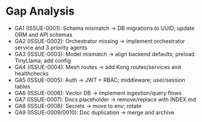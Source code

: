 # Gap Analysis

- GA1 (ISSUE-0001): Schema mismatch → DB migrations to UUID; update ORM and API schemas
- GA2 (ISSUE-0002): Orchestrator missing → implement orchestrator service and 3 priority agents
- GA3 (ISSUE-0003): Model mismatch → align backend defaults; preload TinyLlama; add config
- GA4 (ISSUE-0004): Mesh routes → add Kong routes/services and healthchecks
- GA5 (ISSUE-0005): Auth → JWT + RBAC; middleware; user/session tables
- GA6 (ISSUE-0006): Vector DB → implement ingestion/query flows
- GA7 (ISSUE-0007): Docs placeholder → remove/replace with INDEX.md
- GA8 (ISSUE-0008): Secrets → move to env; rotate
- GA9 (ISSUE-0009/0010): Doc duplication → merge and archive